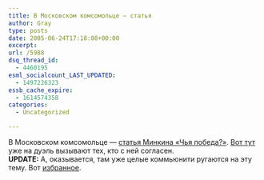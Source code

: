 ```yaml
---
title: В Московском комсомольце — статья
author: Gray
type: posts
date: 2005-06-24T17:18:08+00:00
excerpt:
url: /5988
dsq_thread_id:
  - 4460195
esml_socialcount_LAST_UPDATED:
  - 1497226323
essb_cache_expire:
  - 1614574358
categories:
  - Uncategorized

---
```








В Московском комсомольце &#8212; <a href="http://www.mk.ru/numbers/1690/article56220.htm" target="_blank">статья Минкина &#171;Чья победа?&#187;</a>. <a href="http://www.livejournal.com/users/a_rakovskij/34112.html" target="_blank">Вот тут</a> уже на дуэль вызывают тех, кто с ней согласен.  
**UPDATE:** А, оказывается, там уже целые коммьюнити ругаются на эту тему. Вот <a href="http://www.livejournal.com/community/paparazzi/4309674.html?mode=reply" target="_blank">избранное</a>.